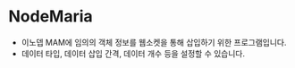 # NodeMaria
- 이노뎁 MAM에 임의의 객체 정보를 웹소켓을 통해 삽입하기 위한 프로그램입니다.
- 데이터 타입, 데이터 삽입 간격, 데이터 개수 등을 설정할 수 있습니다.
